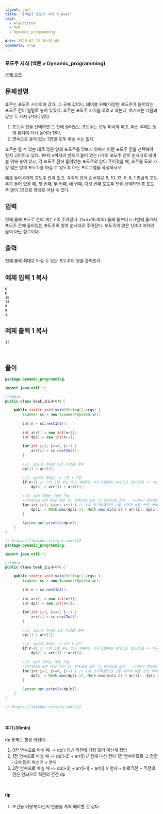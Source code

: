 ```yaml
---
layout: post
title: "[백준] 포도주 시식 (java)"
tags:
  - Algorithum
  - 백준
  - Dynamic_programming

date: 2020-02-25 16:01:00
comments: true
---
```




###   포도주 시식 (백준 > Dynamic_programming)

[문제 링크](https://www.acmicpc.net/problem/2156 )

## 문제설명

효주는 포도주 시식회에 갔다. 그 곳에 갔더니, 테이블 위에 다양한 포도주가 들어있는 포도주 잔이 일렬로 놓여 있었다. 효주는 포도주 시식을 하려고 하는데, 여기에는 다음과 같은 두 가지 규칙이 있다.

1. 포도주 잔을 선택하면 그 잔에 들어있는 포도주는 모두 마셔야 하고, 마신 후에는 원래 위치에 다시 놓아야 한다.
2. 연속으로 놓여 있는 3잔을 모두 마실 수는 없다.

효주는 될 수 있는 대로 많은 양의 포도주를 맛보기 위해서 어떤 포도주 잔을 선택해야 할지 고민하고 있다. 1부터 n까지의 번호가 붙어 있는 n개의 포도주 잔이 순서대로 테이블 위에 놓여 있고, 각 포도주 잔에 들어있는 포도주의 양이 주어졌을 때, 효주를 도와 가장 많은 양의 포도주를 마실 수 있도록 하는 프로그램을 작성하시오. 

예를 들어 6개의 포도주 잔이 있고, 각각의 잔에 순서대로 6, 10, 13, 9, 8, 1 만큼의 포도주가 들어 있을 때, 첫 번째, 두 번째, 네 번째, 다섯 번째 포도주 잔을 선택하면 총 포도주 양이 33으로 최대로 마실 수 있다.

## 입력

첫째 줄에 포도주 잔의 개수 n이 주어진다. (1≤n≤10,000) 둘째 줄부터 n+1번째 줄까지 포도주 잔에 들어있는 포도주의 양이 순서대로 주어진다. 포도주의 양은 1,000 이하의 음이 아닌 정수이다.

## 출력

첫째 줄에 최대로 마실 수 있는 포도주의 양을 출력한다.

## 예제 입력 1 복사

```
6
6
10
13
9
8
1
```

## 예제 출력 1 복사

```
33
```

<br>

## 풀이

```java
package Dynamic_programming;

import java.util.*;

//30min
public class beak_포도주시식 {

	public static void main(String[] args) {
		Scanner sc = new Scanner(System.in);
		
		int n = sc.nextInt();
		
		int arr[] = new int[n+1];
		int dp[] = new int[n+1];
		
		for(int i=1; i<=n; i++) {
			arr[i] = sc.nextInt();
		}
				
		//1. dp1의 최대는 1잔 마셨을 경우
		dp[1] = arr[1];
		
		//2. dp2의 최대는 -> 1잔 + 2잔
		if(n>1) // n이 1일 수도 있기 때문에, n이 1일때는 arr[2] 없으므로 -> n>1라는 조건 걸어준다.
			dp[2] = arr[1] + arr[2];
		
		//3. dp3 부터는 계산 가능
		//연속으로 0잔 마실 경우 || 연속으로 1잔 || 연속으로 2잔   ->>마신 경우들의 max 값 넣기
		for(int i=3; i<=n; i++) { // i로 초기화했으면 i를 써야지 n을 쓰면 어떡하니!
			dp[i] = Math.max(dp[i-1], Math.max(dp[i-2] + arr[i], dp[i-3] + arr[i-1] + arr[i]));
		}
		
		System.out.println(dp[n]);
	}
}

// https://limkydev.tistory.com/112
package Dynamic_programming;

import java.util.*;

//30min
public class beak_포도주시식 {

	public static void main(String[] args) {
		Scanner sc = new Scanner(System.in);
		
		int n = sc.nextInt();
		
		int arr[] = new int[n+1];
		int dp[] = new int[n+1];
		
		for(int i=1; i<=n; i++) {
			arr[i] = sc.nextInt();
		}
				
		//1. dp1의 최대는 1잔 마셨을 경우
		dp[1] = arr[1];
		
		//2. dp2의 최대는 -> 1잔 + 2잔
		if(n>1) // n이 1일 수도 있기 때문에, n이 1일때는 arr[2] 없으므로 -> n>1라는 조건 걸어준다.
			dp[2] = arr[1] + arr[2];
		
		//3. dp3 부터는 계산 가능
		//연속으로 0잔 마실 경우 || 연속으로 1잔 || 연속으로 2잔   ->>마신 경우들의 max 값 넣기
		for(int i=3; i<=n; i++) { // i로 초기화했으면 i를 써야지 n을 쓰면 어떡하니!
			dp[i] = Math.max(dp[i-1], Math.max(dp[i-2] + arr[i], dp[i-3] + arr[i-1] + arr[i]));
		}
		
		System.out.println(dp[n]);
	}
}

// https://limkydev.tistory.com/112

```

<br>

#### 후기 (30min)

dp 문제는 항상 어렵다... <br>

1. 0잔 연속으로 마실 때 -> dp[i-1]  // 직전에 가장 많이 마신게 정답
2. 1잔 연속으로 마실 때 -> dp[i-2] + arr[i] // 현재 마신 잔이 1잔 연속이므로 그 전잔 i-2에 많이 마신거 + 현재
3. 2잔 연속으로 마실 때 -> dp[i-3] + arr[i-1] + arr[i] // 현재 + 바로직전 + 직전의 전은 안되므로 직전의 전전 dp

<br>

#### tip

1. 조건을 어떻게 다는지 연습을 계속 해야할 것 같다.

<br>
